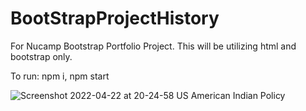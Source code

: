 # BootStrapProjectHistory

For Nucamp Bootstrap Portfolio Project. This will be utilizing html and bootstrap only. 

To run: 
npm i,
npm start


![Screenshot 2022-04-22 at 20-24-58 US American Indian Policy](https://user-images.githubusercontent.com/60009709/164866889-0edc7293-9b7e-4cd9-b2be-4ec6bc54cfcb.png)
